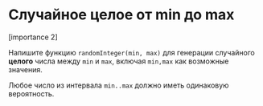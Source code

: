 # Случайное целое от min до max

[importance 2]

Напишите функцию `randomInteger(min, max)` для генерации случайного **целого** числа между `min` и `max`, включая `min,max` как возможные значения.

Любое число из интервала `min..max` должно иметь одинаковую вероятность. 

